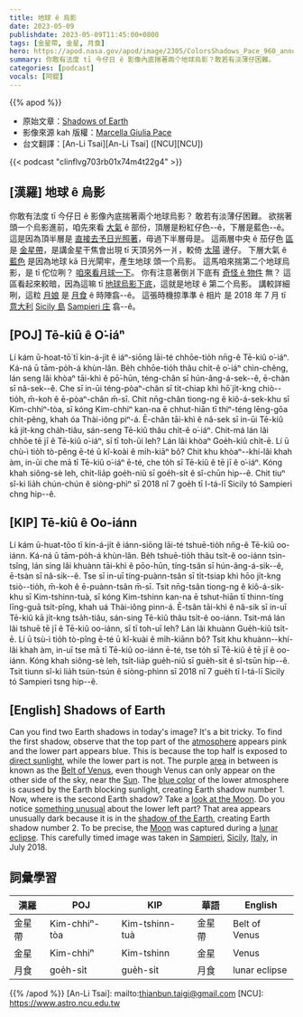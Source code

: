 ```yaml
---
title: 地球 ê 烏影
date: 2023-05-09
publishdate: 2023-05-09T11:45:00+0800
tags: [金星帶, 金星, 月食]
hero: https://apod.nasa.gov/apod/image/2305/ColorsShadows_Pace_960_annotated.jpg
summary: 你敢有法度 tī 今仔日 ê 影像內底揣著兩个地球烏影？敢若有淡薄仔困難。
categories: [podcast]
vocals: [阿錕]
---
```


{{% apod %}}

- 原始文章：[Shadows of Earth](https://apod.nasa.gov/apod/ap230509.html)
- 影像來源 kah 版權：[Marcella Giulia Pace](https://www.instagram.com/marcella_giulia_pace/)
- 台文翻譯：[An-Li Tsai][An-Li Tsai] ([NCU][NCU])

{{< podcast "clinflvg703rb01x74m4t22g4" >}}

## [漢羅] 地球 ê 烏影
你敢有法度 tī 今仔日 ê 影像內底揣著兩个地球烏影？
敢若有淡薄仔困難。
欲揣著頭一个烏影進前，咱先來看 [大氣][atmosphere] ê 部份，頂層是粉紅仔色--ê，下層是藍色--ê。
這是因為頂半層是 [直接去予日光照著][direct sunlight]，毋過下半層毋是。
這兩層中央 ê 茄仔色 [區][area] 是 [金星帶][Belt of Venus]，是講金星干焦會出現 tī 天頂另外一爿，較倚 [太陽][Sun] 邊仔。
下層大氣 ê [藍色][blue color] 是因為地球 kā 日光閘牢，產生地球 頭一个烏影。
這馬咱來揣第二个地球烏影，是 tī 佗位咧？
[咱來看月球一下][look at the Moon]。
你有注意著倒爿下底有 [奇怪 ê 物件][something unusual] 無？
這區看起來較暗，因為這嘛 tī [地球烏影下底][shadow of the Earth]，這就是地球 ê 第二个烏影。
講較詳細咧，這粒 [月娘][Moon] 是 [月食][lunar eclipse] ê 時陣翕--ê。
這張時機掠準準 ê 相片 是 2018 年 7 月 tī [意大利][Italy] [Sicily 島][Sicily] [Sampieri 庄][Sampieri] 翕--ê。

## [POJ] Tē-kiû ê O͘-iáⁿ
Lí kám ū-hoat-tō͘ tī kin-á-ji̍t ê iáⁿ-siōng lāi-té chhōe-tio̍h nn̄g-ê Tē-kiû o͘-iáⁿ.
Ká-ná ū tām-po̍h-á khùn-lân.
Be̍h chhōe-tio̍h thâu chi̍t-ê o͘-iáⁿ chìn-chêng, lán seng lâi khòaⁿ tāi-khì ê pō͘-hūn, téng-chân sī hún-âng-á-sek--ê, ē-chàn sī nâ-sek--ê.
Che sī in-ūi téng-pòaⁿ-chân sī ti̍t-chiap khì hō͘ ji̍t-kng chiò--tio̍h, m̄-koh ê ē-pòaⁿ-chân m̄-sī.
Chit nn̄g-chân tiong-ng ê kiô-á-sek-khu sī Kim-chhiⁿ-tòa, sī kóng Kim-chhiⁿ kan-na ē chhut-hiān tī thiⁿ-téng lēng-gōa chi̍t-pêng, khah óa Thài-iông piⁿ-á.
Ē-chân tāi-khì ê nâ-sek sī in-ūi Tē-kiû kā ji̍t-kng cha̍h-tiâu, sán-seng Tē-kiû thâu chi̍t-ê o͘-iáⁿ.
Chit-má lán lâi chhōe tē jī ê Tē-kiû o͘-iáⁿ, sī tī toh-ūi leh?
Lán lâi khòaⁿ Goe̍h-kiû chi̍t-ē.
Lí ū chù-ì tio̍h tò-pêng ē-té ū kî-koài ê mi̍h-kiāⁿ bô?
Chit khu khòaⁿ--khí-lâi khah àm, in-ūi che mā tī Tē-kiû o͘-iáⁿ ē-té, che to̍h sī Tē-kiû ê tē jī ê o͘-iáⁿ.
Kóng khah siông-sè leh, chi̍t-lia̍p goe̍h-niû sī goe̍h-si̍t ê sî-chūn hip--ê.
Chit tiuⁿ sî-ki lia̍h chún-chún ê siòng-phìⁿ sī 2018 nî 7 goe̍h tī I-tá-lī Sicily tó Sampieri chng hip--ê.

## [KIP] Tē-kiû ê Oo-iánn
Lí kám ū-huat-tōo tī kin-á-ji̍t ê iánn-siōng lāi-té tshuē-tio̍h nn̄g-ê Tē-kiû oo-iánn.
Ká-ná ū tām-po̍h-á khùn-lân.
Be̍h tshuē-tio̍h thâu tsi̍t-ê oo-iánn tsìn-tsîng, lán sing lâi khuànn tāi-khì ê pōo-hūn, tíng-tsân sī hún-âng-á-sik--ê, ē-tsàn sī nâ-sik--ê.
Tse sī in-uī tíng-puànn-tsân sī ti̍t-tsiap khì hōo ji̍t-kng tsiò--tio̍h, m̄-koh ê ē-puànn-tsân m̄-sī.
Tsit nn̄g-tsân tiong-ng ê kiô-á-sik-khu sī Kim-tshinn-tuà, sī kóng Kim-tshinn kan-na ē tshut-hiān tī thinn-tíng līng-guā tsi̍t-pîng, khah uá Thài-iông pinn-á.
Ē-tsân tāi-khì ê nâ-sik sī in-uī Tē-kiû kā ji̍t-kng tsa̍h-tiâu, sán-sing Tē-kiû thâu tsi̍t-ê oo-iánn.
Tsit-má lán lâi tshuē tē jī ê Tē-kiû oo-iánn, sī tī toh-uī leh?
Lán lâi khuànn Gue̍h-kiû tsi̍t-ē.
Lí ū tsù-ì tio̍h tò-pîng ē-té ū kî-kuài ê mi̍h-kiānn bô?
Tsit khu khuànn--khí-lâi khah àm, in-uī tse mā tī Tē-kiû oo-iánn ē-té, tse to̍h sī Tē-kiû ê tē jī ê oo-iánn.
Kóng khah siông-sè leh, tsi̍t-lia̍p gue̍h-niû sī gue̍h-si̍t ê sî-tsūn hip--ê.
Tsit tiunn sî-ki lia̍h tsún-tsún ê siòng-phìnn sī 2018 nî 7 gue̍h tī I-tá-lī Sicily tó Sampieri tsng hip--ê.

## [English] Shadows of Earth
Can you find two Earth shadows in today's image?
It's a bit tricky.
To find the first shadow, observe that the top part of the [atmosphere][atmosphere] appears pink and the lower part appears blue.
This is because the top half is exposed to [direct sunlight][direct sunlight], while the lower part is not.
The purple [area][area] in between is known as the [Belt of Venus][Belt of Venus], even though Venus can only appear on the other side of the sky, near the [Sun][Sun].
The [blue color][blue color] of the lower atmosphere is caused by the Earth blocking sunlight, creating Earth shadow number 1.
Now, where is the second Earth shadow?
Take a [look at the Moon][look at the Moon].
Do you notice [something unusual][something unusual] about the lower left part?
That area appears unusually dark because it is in the [shadow of the Earth][shadow of the Earth], creating Earth shadow number 2.
To be precise, the [Moon][Moon] was captured during a [lunar eclipse][lunar eclipse].
This carefully timed image was taken in [Sampieri][Sampieri], [Sicily][Sicily], [Italy][Italy], in July 2018.

## 詞彙學習

|漢羅|POJ|KIP|華語|English|
|-|-|-|-|-|
|金星帶|Kim-chhiⁿ-tòa|Kim-tshinn-tuà|金星帶|Belt of Venus|
|金星|Kim-chhiⁿ|Kim-tshinn|金星|Venus|
|月食|goe̍h-si̍t|gue̍h-si̍t|月食|lunar eclipse|

{{% /apod %}}
[An-Li Tsai]: mailto:thianbun.taigi@gmail.com
[NCU]: https://www.astro.ncu.edu.tw

[copyright]: https://apod.nasa.gov/apod/fap/lib/about_apod.html#srapply
[License]: https://creativecommons.org/licenses/by/2.0/

[atmosphere]:https://spaceplace.nasa.gov/atmosphere/en/
[direct sunlight]:https://apod.nasa.gov/apod/ap220727.html
[area]:https://apod.nasa.gov/apod/ap100404.html
[Belt of Venus]:https://en.wikipedia.org/wiki/Belt_of_Venus
[Sun]:https://solarsystem.nasa.gov/solar-system/sun/overview/
[blue color]:https://apod.nasa.gov/apod/ap191011.html
[look at the Moon]:https://apod.nasa.gov/apod/ap220612.html
[something unusual]:https://www.intermountainpet.com/hubfs/Blog_Images/Dogs-tilting-their-heads.jpg
[shadow of the Earth]:https://apod.nasa.gov/apod/ap211201.html
[Moon]:https://moon.nasa.gov/
[lunar eclipse]:https://apod.nasa.gov/apod/ap180802.html
[Sampieri]:https://youtu.be/yt3cXQbrvi8
[Sicily]:https://en.wikipedia.org/wiki/Sicily
[Italy]:https://en.wikipedia.org/wiki/Italy
